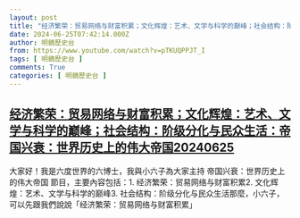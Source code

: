 ```yaml
---
layout: post
title: "经济繁荣：贸易网络与财富积累；文化辉煌：艺术、文学与科学的巅峰；社会结构：阶级分化与民众生活：帝国兴衰：世界历史上的伟大帝国20240625"
date: 2024-06-25T07:42:14.000Z
author: 明鏡歷史台
from: https://www.youtube.com/watch?v=pTKUQPPJT_I
tags: [ 明鏡歷史台 ]
comments: True
categories: [ 明鏡歷史台 ]
---
```

<!--1719301334000-->
[经济繁荣：贸易网络与财富积累；文化辉煌：艺术、文学与科学的巅峰；社会结构：阶级分化与民众生活：帝国兴衰：世界历史上的伟大帝国20240625](https://www.youtube.com/watch?v=pTKUQPPJT_I)
------

<div>
大家好！我是六度世界的六博士，我與小六子為大家主持 帝国兴衰：世界历史上的伟大帝国 節目，主要內容包括：1. 经济繁荣：贸易网络与财富积累2. 文化辉煌：艺术、文学与科学的巅峰3. 社会结构：阶级分化与民众生活那麼，小六子，可以先跟我們說說「经济繁荣：贸易网络与财富积累」
</div>
